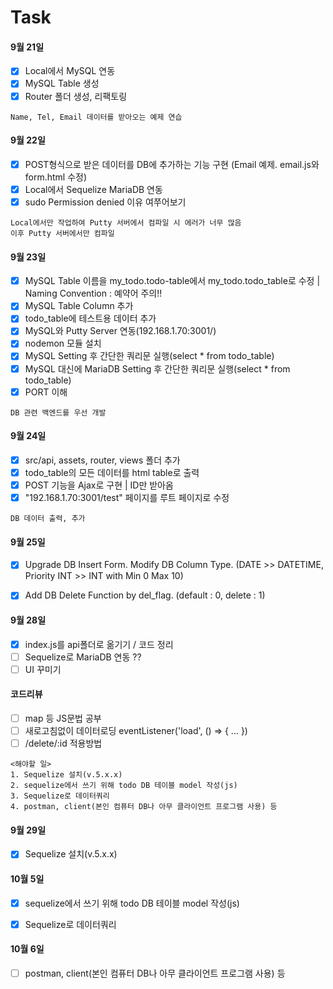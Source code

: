 # Task
#### 9월 21일
- [x] Local에서 MySQL 연동
- [x] MySQL Table 생성
- [x] Router 폴더 생성, 리팩토링

```
Name, Tel, Email 데이터를 받아오는 예제 연습
```

#### 9월 22일
- [x] POST형식으로 받은 데이터를 DB에 추가하는 기능 구현 (Email 예제. email.js와 form.html 수정)
- [x] Local에서 Sequelize MariaDB 연동
- [x] sudo Permission denied 이유 여쭈어보기

```
Local에서만 작업하여 Putty 서버에서 컴파일 시 에러가 너무 많음
이후 Putty 서버에서만 컴파일
```

#### 9월 23일
- [x] MySQL Table 이름을 my_todo.todo-table에서 my_todo.todo_table로 수정 | Naming Convention : 예약어 주의!!
- [x] MySQL Table Column 추가 
- [x] todo_table에 테스트용 데이터 추가
- [x] MySQL와 Putty Server 연동(192.168.1.70:3001/)
- [x] nodemon 모듈 설치
- [x] MySQL Setting 후 간단한 쿼리문 실행(select * from todo_table)
- [x] MySQL 대신에 MariaDB Setting 후 간단한 쿼리문 실행(select * from todo_table)
- [x] PORT 이해

```
DB 관련 백엔드를 우선 개발
```

#### 9월 24일
- [x] src/api, assets, router, views 폴더 추가
- [x] todo_table의 모든 데이터를 html table로 출력
- [x] POST 기능을 Ajax로 구현 | ID만 받아옴
- [x] "192.168.1.70:3001/test" 페이지를 루트 페이지로 수정

```
DB 데이터 출력, 추가
```

#### 9월 25일
- [x] Upgrade DB Insert Form. Modify DB Column Type. (DATE >> DATETIME, Priority INT >> INT with Min 0 Max 10)
- [x] Add DB Delete Function by del_flag. (default : 0, delete : 1)


#### 9월 28일
- [x] index.js를 api폴더로 옮기기 / 코드 정리
- [ ] Sequelize로 MariaDB 연동 ??
- [ ] UI 꾸미기
#### 코드리뷰
- [ ] map 등 JS문법 공부
- [ ] 새로고침없이 데이터로딩 eventListener('load', () => { ... })
- [ ] /delete/:id 적용방법

```
<해야할 일>
1. Sequelize 설치(v.5.x.x)
2. sequelize에서 쓰기 위해 todo DB 테이블 model 작성(js)
3. Sequelize로 데이터쿼리
4. postman, client(본인 컴퓨터 DB나 아무 클라이언트 프로그램 사용) 등
```

#### 9월 29일
- [x] Sequelize 설치(v.5.x.x)


#### 10월 5일
- [x] sequelize에서 쓰기 위해 todo DB 테이블 model 작성(js)
- [x] Sequelize로 데이터쿼리


#### 10월 6일
- [ ] postman, client(본인 컴퓨터 DB나 아무 클라이언트 프로그램 사용) 등
